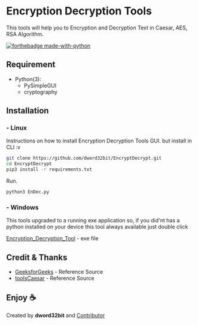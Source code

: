 # Encryption Decryption Tools
This tools will help you to Encryption and Decryption Text in Caesar, AES, RSA Algorithm.


[![forthebadge made-with-python](http://ForTheBadge.com/images/badges/made-with-python.svg)](https://www.python.org/)

## Requirement
- Python(3):
    - PySimpleGUI
    - cryptography

## Installation

### - Linux
Instructions on how to install Encryption Decryption Tools GUI. but install in CLI :v
```sh
git clone https://github.com/dword32bit/EncryptDecrypt.git
cd EncryptDecrypt
pip3 install -r requirements.txt
```
Run.
```sh
python3 EnDec.py
```
### - Windows
This tools upgraded to a running exe application
so, if you did'nt has a python installed on your device
this tool always available just double click

[Encryption_Decryption_Tool](https://raw.githubusercontent.com/dword32bit/EncryptDecrypt/main/dist/Encryption_Decryption_Tool.exe) - exe file

## Credit & Thanks
- [GeeksforGeeks](https://www.geeksforgeeks.org/caesar-cipher-in-cryptography/) - Reference Source
- [toolsCaesar](https://github.com/putr444/toolsCaesar) - Reference Source

## Enjoy ☕ 
Created by **dword32bit** and [Contributor](https://github.com/dword32bit/EncryptDecrypt/graphs/contributors)

